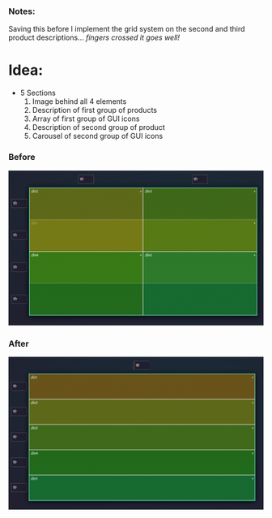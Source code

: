 ### Notes:
Saving this before I implement the grid system on the second and third product descriptions... *fingers crossed it goes well!*

# Idea:
- 5 Sections
  1. Image behind all 4 elements
  2. Description of first group of products
  3. Array of first group of GUI icons
  4. Description of second group of product
  5. Carousel of second group of GUI icons

### Before
![](public/grid_at_md_lg_screens.PNG)

### After
![](public/grid_at_xs_s_screens.PNG)
